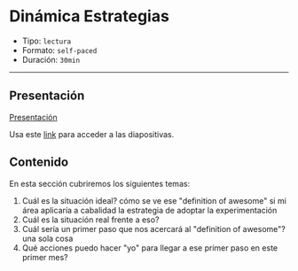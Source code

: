 # Dinámica Estrategias

* Tipo: `lectura`
* Formato: `self-paced`
* Duración: `30min`

***

## Presentación

[Presentación](https://docs.google.com/presentation/d/1xGJPaM4dh0B7K0YgrRYPpX_ThpZabzi3_BLmL98gvBU/edit#slide=id.g3b01f84426_0_39)

Usa este [link](https://docs.google.com/presentation/d/1xGJPaM4dh0B7K0YgrRYPpX_ThpZabzi3_BLmL98gvBU/edit#slide=id.g3b01f84426_0_39)
para acceder a las diapositivas.

## Contenido

En esta sección cubriremos los siguientes temas:

1. Cuál es la situación ideal? cómo se ve ese "definition of awesome" si mi área
   aplicaría a cabalidad la estrategia de adoptar la experimentación
2. Cuál es la situación real frente a eso?
3. Cuál sería un primer paso que nos acercará al "definition of awesome"? una
   sola cosa
4. Qué acciones puedo hacer "yo" para llegar a ese primer paso en este primer
   mes?
